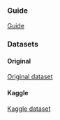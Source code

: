 ### Guide
[Guide](https://signalprocessingsociety.org/community-involvement/signal-processing-cup)
### Datasets
#### Original
[Original dataset](https://tcgcr-my.sharepoint.com/:f:/g/personal/md_sahidullah_tcgcrest_org/Ejcnf4dcLLFEiJfRkfCOCb8Bb6P8UPo04Q3x1R13YSeKGg?e=EVnf4G)
#### Kaggle
[Kaggle dataset](https://www.kaggle.com/datasets/victorkingau/deepfake)
